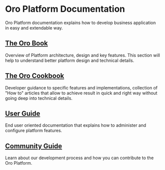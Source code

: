 # Oro Platform Documentation

Oro Platform documentation explains how to develop business application in easy and extendable way.


## [The Oro Book](./book/index.rst)

Overview of Platform architecture, design and key features.
This section will help to understand better platform design and technical details.


## [The Oro Cookbook](./cookbook/index.rst)

Developer guidance to specific features and implementations, collection of "How to" articles that allow
to achieve result in quick and right way without going deep into technical details.


## [User Guide](./user_guide/index.rst)

End user oriented documentation that explains how to administer and configure platform features.


## [Community Guide](./community/index.rst)

Learn about our development process and how you can contribute to the Oro Platform.
